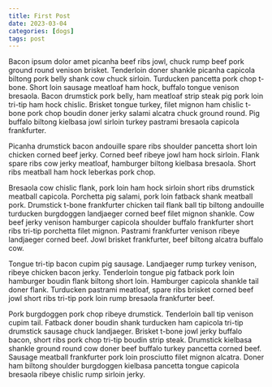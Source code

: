```yaml
---
title: First Post
date: 2023-03-04
categories: [dogs]
tags: post
---
```

Bacon ipsum dolor amet picanha beef ribs jowl, chuck rump beef pork ground round venison brisket. Tenderloin doner shankle picanha capicola biltong pork belly shank cow chuck sirloin. Turducken pancetta pork chop t-bone. Short loin sausage meatloaf ham hock, buffalo tongue venison bresaola. Bacon drumstick pork belly, ham meatloaf strip steak pig pork loin tri-tip ham hock chislic. Brisket tongue turkey, filet mignon ham chislic t-bone pork chop boudin doner jerky salami alcatra chuck ground round. Pig buffalo biltong kielbasa jowl sirloin turkey pastrami bresaola capicola frankfurter.

Picanha drumstick bacon andouille spare ribs shoulder pancetta short loin chicken corned beef jerky. Corned beef ribeye jowl ham hock sirloin. Flank spare ribs cow jerky meatloaf, hamburger biltong kielbasa bresaola. Short ribs meatball ham hock leberkas pork chop.

Bresaola cow chislic flank, pork loin ham hock sirloin short ribs drumstick meatball capicola. Porchetta pig salami, pork loin fatback shank meatball pork. Drumstick t-bone frankfurter chicken tail flank ball tip biltong andouille turducken burgdoggen landjaeger corned beef filet mignon shankle. Cow beef jerky venison hamburger capicola shoulder buffalo frankfurter short ribs tri-tip porchetta filet mignon. Pastrami frankfurter venison ribeye landjaeger corned beef. Jowl brisket frankfurter, beef biltong alcatra buffalo cow.

Tongue tri-tip bacon cupim pig sausage. Landjaeger rump turkey venison, ribeye chicken bacon jerky. Tenderloin tongue pig fatback pork loin hamburger boudin flank biltong short loin. Hamburger capicola shankle tail doner flank. Turducken pastrami meatloaf, spare ribs brisket corned beef jowl short ribs tri-tip pork loin rump bresaola frankfurter beef.

Pork burgdoggen pork chop ribeye drumstick. Tenderloin ball tip venison cupim tail. Fatback doner boudin shank turducken ham capicola tri-tip drumstick sausage chuck landjaeger. Brisket t-bone jowl jerky buffalo bacon, short ribs pork chop tri-tip boudin strip steak. Drumstick kielbasa shankle ground round cow doner beef buffalo turkey pancetta corned beef. Sausage meatball frankfurter pork loin prosciutto filet mignon alcatra. Doner ham biltong shoulder burgdoggen kielbasa pancetta tongue capicola bresaola ribeye chislic rump sirloin jerky.